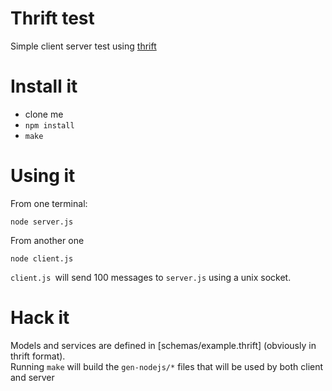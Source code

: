 # Thrift test

Simple client server test using [thrift](https://thrift.apache.org/)

# Install it

* clone me
* `npm install`
* `make`

# Using it

From one terminal:

    node server.js


From another one

    node client.js

`client.js `will send 100 messages to `server.js` using a unix socket.

# Hack it

Models and services are defined in [schemas/example.thrift] (obviously in thrift format).  
Running `make` will build the `gen-nodejs/*` files that will be used by both client and server
